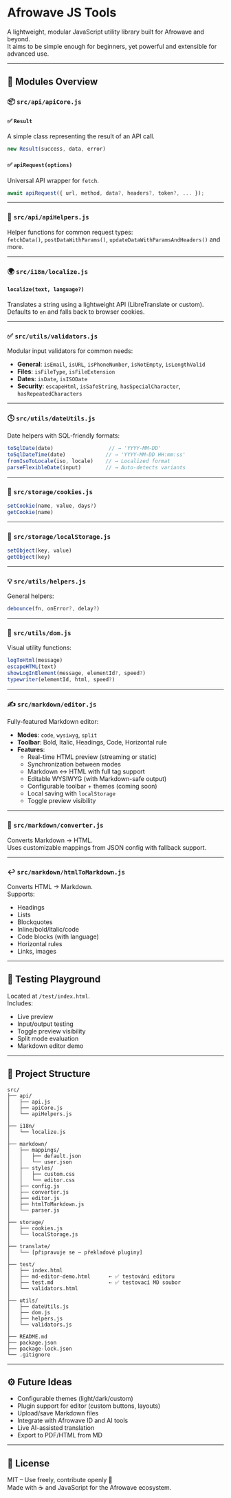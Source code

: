 # Afrowave JS Tools

A lightweight, modular JavaScript utility library built for Afrowave and beyond.  
It aims to be simple enough for beginners, yet powerful and extensible for advanced use.

---

## 🧰 Modules Overview

### 📦 `src/api/apiCore.js`

#### ✅ `Result`
A simple class representing the result of an API call.

```js
new Result(success, data, error)
```

#### ✅ `apiRequest(options)`
Universal API wrapper for `fetch`.

```js
await apiRequest({ url, method, data?, headers?, token?, ... });
```

---

### 🚀 `src/api/apiHelpers.js`

Helper functions for common request types:  
`fetchData()`, `postDataWithParams()`, `updateDataWithParamsAndHeaders()` and more.

---

### 🌍 `src/i18n/localize.js`

#### `localize(text, language?)`
Translates a string using a lightweight API (LibreTranslate or custom).  
Defaults to `en` and falls back to browser cookies.

---

### ✅ `src/utils/validators.js`

Modular input validators for common needs:

- **General**: `isEmail`, `isURL`, `isPhoneNumber`, `isNotEmpty`, `isLengthValid`
- **Files**: `isFileType`, `isFileExtension`
- **Dates**: `isDate`, `isISODate`
- **Security**: `escapeHtml`, `isSafeString`, `hasSpecialCharacter`, `hasRepeatedCharacters`

---

### 🕓 `src/utils/dateUtils.js`

Date helpers with SQL-friendly formats:

```js
toSqlDate(date)                  // → 'YYYY-MM-DD'
toSqlDateTime(date)             // → 'YYYY-MM-DD HH:mm:ss'
fromIsoToLocale(iso, locale)    // → Localized format
parseFlexibleDate(input)        // → Auto-detects variants
```

---

### 🍪 `src/storage/cookies.js`

```js
setCookie(name, value, days?)
getCookie(name)
```

---

### 💾 `src/storage/localStorage.js`

```js
setObject(key, value)
getObject(key)
```

---

### 💡 `src/utils/helpers.js`

General helpers:

```js
debounce(fn, onError?, delay?)
```

---

### 🧱 `src/utils/dom.js`

Visual utility functions:

```js
logToHtml(message)
escapeHTML(text)
showLogInElement(message, elementId?, speed?)
typewriter(elementId, html, speed?)
```

---

### ✍️ `src/markdown/editor.js`

Fully-featured Markdown editor:

- **Modes**: `code`, `wysiwyg`, `split`
- **Toolbar**: Bold, Italic, Headings, Code, Horizontal rule
- **Features**:
  - Real-time HTML preview (streaming or static)
  - Synchronization between modes
  - Markdown ↔ HTML with full tag support
  - Editable WYSIWYG (with Markdown-safe output)
  - Configurable toolbar + themes (coming soon)
  - Local saving with `localStorage`
  - Toggle preview visibility

---

### 🔁 `src/markdown/converter.js`

Converts Markdown → HTML.  
Uses customizable mappings from JSON config with fallback support.

---

### ↩️ `src/markdown/htmlToMarkdown.js`

Converts HTML → Markdown.  
Supports:
- Headings
- Lists
- Blockquotes
- Inline/bold/italic/code
- Code blocks (with language)
- Horizontal rules
- Links, images

---

## 🧪 Testing Playground

Located at `/test/index.html`.  
Includes:

- Live preview
- Input/output testing
- Toggle preview visibility
- Split mode evaluation
- Markdown editor demo

---

## 📁 Project Structure

```
src/
├── api/
│   ├── api.js
│   ├── apiCore.js
│   └── apiHelpers.js
│
├── i18n/
│   └── localize.js
│
├── markdown/
│   ├── mappings/
│   │   ├── default.json
│   │   └── user.json
│   ├── styles/
│   │   ├── custom.css
│   │   └── editor.css
│   ├── config.js
│   ├── converter.js
│   ├── editor.js
│   ├── htmlToMarkdown.js
│   └── parser.js
│
├── storage/
│   ├── cookies.js
│   └── localStorage.js
│
├── translate/
│   └── [připravuje se – překladové pluginy]
│
├── test/
│   ├── index.html
│   ├── md-editor-demo.html      ← ✅ testování editoru
│   ├── test.md                  ← ✅ testovací MD soubor
│   └── validators.html
│
├── utils/
│   ├── dateUtils.js
│   ├── dom.js
│   ├── helpers.js
│   └── validators.js
│
├── README.md
├── package.json
├── package-lock.json
└── .gitignore

```

---

## ⚙️ Future Ideas

- Configurable themes (light/dark/custom)
- Plugin support for editor (custom buttons, layouts)
- Upload/save Markdown files
- Integrate with Afrowave ID and AI tools
- Live AI-assisted translation
- Export to PDF/HTML from MD

---

## 📜 License

MIT – Use freely, contribute openly 💚  
Made with ☕ and JavaScript for the Afrowave ecosystem.
